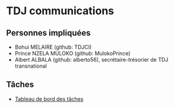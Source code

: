 # TDJ communications

## Personnes impliquées

* Bohui MELAIRE (github: TDJCI)
* Prince NZELA MULOKO (github: MulokoPrince)
* Albert ALBALA (github: alberto56), secrétaire-trésorier de TDJ transnational

## Tâches

* [Tableau de bord des tâches](https://github.com/users/alberto56/projects/16/views/1)
